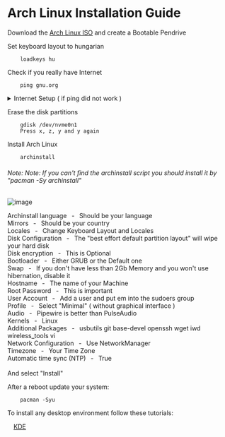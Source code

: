 
# Arch Linux Installation Guide

Download the [Arch Linux ISO](https://archlinux.org/download/) and create a Bootable Pendrive 


Set keyboard layout to hungarian

		loadkeys hu

Check if you really have Internet

    	ping gnu.org
     
<details>
  <summary>Internet Setup ( if ping did not work )</summary>
	
- List your network INTERFACE names

		iwconfig
	
- Turn on your wifi adapter 
	
  		ip link set <INTERFACE> up
		
- Scan & List all nearby network SSID
	
  		iwctl station <INTERFACE> scan
		iwctl station <INTERFACE> get-networks
	
- Connect to a specific SSID
	
 		iwctl station <INTERFACE> connect <SSID>

  
</details>

    
Erase the disk partitions
	
	 	gdisk /dev/nvme0n1
		Press x, z, y and y again

Install Arch Linux

		archinstall
###### *Note: Note: If you can't find the archinstall script you should install it by "pacman -Sy archinstall"*

![image](https://github.com/sonus89/linux_scripts/assets/10185202/d0f78186-be6f-48a2-a60c-072cd518d2d4)

Archinstall language &ensp;-&ensp; Should be your language &nbsp;  
Mirrors &ensp;-&ensp; Should be your country &nbsp;  
Locales &ensp;-&ensp; Change Keyboard Layout and Locales &nbsp;  
Disk Configuration &ensp;-&ensp; The "best effort default partition layout" will wipe your hard disk &nbsp;  
Disk encryption &ensp;-&ensp; This is Optional &nbsp;  
Bootloader &ensp;-&ensp; Either GRUB or the Default one &nbsp;  
Swap &ensp;-&ensp; If you don't have less than 2Gb Memory and you won't use hibernation, disable it &nbsp;  
Hostname &ensp;-&ensp; The name of your Machine &nbsp;  
Root Password &ensp;-&ensp; This is important &nbsp;  
User Account &ensp;-&ensp; Add a user and put em into the sudoers group &nbsp;  
Profile &ensp;-&ensp; Select "Minimal" ( without graphical interface ) &nbsp;  
Audio &ensp;-&ensp; Pipewire is better than PulseAudio &nbsp;  
Kernels &ensp;-&ensp; Linux &nbsp;  
Additional Packages &ensp;-&ensp; usbutils git base-devel openssh wget iwd wireless_tools vi &nbsp;   
Network Configuration &ensp;-&ensp; Use NetworkManager &nbsp;  
Timezone &ensp;-&ensp; Your Time Zone &nbsp;  
Automatic time sync (NTP) &ensp;-&ensp; True &nbsp;   
&nbsp;  
And select "Install"

After a reboot update your system:

		pacman -Syu
    
To install any desktop environment follow these tutorials:

&emsp;[KDE](https://github.com/sonus89/linux_scripts/blob/master/arch/_install/1_kde.md)
